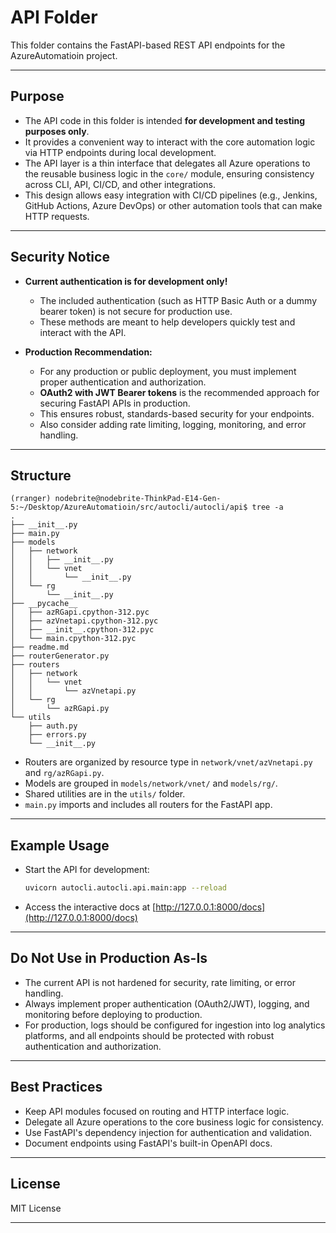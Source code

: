 # API Folder

This folder contains the FastAPI-based REST API endpoints for the AzureAutomatioin project.

---

## Purpose

- The API code in this folder is intended **for development and testing purposes only**.
- It provides a convenient way to interact with the core automation logic via HTTP endpoints during local development.
- The API layer is a thin interface that delegates all Azure operations to the reusable business logic in the `core/` module, ensuring consistency across CLI, API, CI/CD, and other integrations.
- This design allows easy integration with CI/CD pipelines (e.g., Jenkins, GitHub Actions, Azure DevOps) or other automation tools that can make HTTP requests.

---

## Security Notice

- **Current authentication is for development only!**
    - The included authentication (such as HTTP Basic Auth or a dummy bearer token) is not secure for production use.
    - These methods are meant to help developers quickly test and interact with the API.

- **Production Recommendation:**
    - For any production or public deployment, you must implement proper authentication and authorization.
    - **OAuth2 with JWT Bearer tokens** is the recommended approach for securing FastAPI APIs in production.
    - This ensures robust, standards-based security for your endpoints.
    - Also consider adding rate limiting, logging, monitoring, and error handling.

---

## Structure

```
(rranger) nodebrite@nodebrite-ThinkPad-E14-Gen-5:~/Desktop/AzureAutomatioin/src/autocli/autocli/api$ tree -a
.
├── __init__.py
├── main.py
├── models
│   ├── network
│   │   ├── __init__.py
│   │   └── vnet
│   │       └── __init__.py
│   └── rg
│       └── __init__.py
├── __pycache__
│   ├── azRGapi.cpython-312.pyc
│   ├── azVnetapi.cpython-312.pyc
│   ├── __init__.cpython-312.pyc
│   └── main.cpython-312.pyc
├── readme.md
├── routerGenerator.py
├── routers
│   ├── network
│   │   └── vnet
│   │       └── azVnetapi.py
│   └── rg
│       └── azRGapi.py
└── utils
    ├── auth.py
    ├── errors.py
    └── __init__.py
```

- Routers are organized by resource type in `network/vnet/azVnetapi.py` and `rg/azRGapi.py`.
- Models are grouped in `models/network/vnet/` and `models/rg/`.
- Shared utilities are in the `utils/` folder.
- `main.py` imports and includes all routers for the FastAPI app.

---

## Example Usage

- Start the API for development:
    ```sh
    uvicorn autocli.autocli.api.main:app --reload
    ```
- Access the interactive docs at [http://127.0.0.1:8000/docs](http://127.0.0.1:8000/docs)

---

## Do Not Use in Production As-Is

- The current API is not hardened for security, rate limiting, or error handling.
- Always implement proper authentication (OAuth2/JWT), logging, and monitoring before deploying to production.
- For production, logs should be configured for ingestion into log analytics platforms, and all endpoints should be protected with robust authentication and authorization.

---

## Best Practices

- Keep API modules focused on routing and HTTP interface logic.
- Delegate all Azure operations to the core business logic for consistency.
- Use FastAPI's dependency injection for authentication and validation.
- Document endpoints using FastAPI's built-in OpenAPI docs.

---

## License

MIT License

---